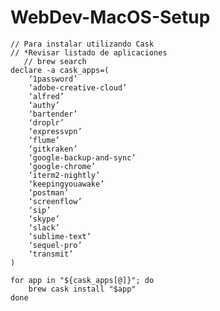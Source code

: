 # WebDev-MacOS-Setup

    
    // Para instalar utilizando Cask
    // *Revisar listado de aplicaciones
       // brew search
    declare -a cask_apps=(
        ‘1password’
        ‘adobe-creative-cloud’
        ‘alfred’
        ‘authy’
        ‘bartender’
        ‘droplr’
        ‘expressvpn’
        ‘flume’
        ‘gitkraken’
        ‘google-backup-and-sync’
        ‘google-chrome’
        ‘iterm2-nightly’
        ‘keepingyouawake’
        ‘postman’
        ‘screenflow’
        ‘sip’
        ‘skype’
        ‘slack’
        ‘sublime-text’
        ‘sequel-pro’
        ‘transmit’
    )

    for app in "${cask_apps[@]}"; do
        brew cask install "$app"
    done

